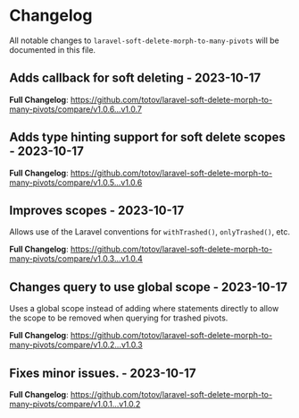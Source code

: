 # Changelog

All notable changes to `laravel-soft-delete-morph-to-many-pivots` will be documented in this file.

## Adds callback for soft deleting - 2023-10-17

**Full Changelog**: https://github.com/totov/laravel-soft-delete-morph-to-many-pivots/compare/v1.0.6...v1.0.7

## Adds type hinting support for soft delete scopes - 2023-10-17

**Full Changelog**: https://github.com/totov/laravel-soft-delete-morph-to-many-pivots/compare/v1.0.5...v1.0.6

## Improves scopes - 2023-10-17

Allows use of the Laravel conventions for `withTrashed()`, `onlyTrashed()`, etc.

**Full Changelog**: https://github.com/totov/laravel-soft-delete-morph-to-many-pivots/compare/v1.0.3...v1.0.4

## Changes query to use global scope - 2023-10-17

Uses a global scope instead of adding where statements directly to allow the scope to be removed when querying for trashed pivots.

**Full Changelog**: https://github.com/totov/laravel-soft-delete-morph-to-many-pivots/compare/v1.0.2...v1.0.3

## Fixes minor issues. - 2023-10-17

**Full Changelog**: https://github.com/totov/laravel-soft-delete-morph-to-many-pivots/compare/v1.0.1...v1.0.2
